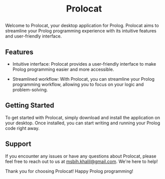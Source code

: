 
# <p  align="center">Prolocat</p>

 
Welcome to Prolocat, your desktop application for Prolog. Prolocat aims to streamline your Prolog programming experience with its intuitive features and user-friendly interface.

  

## Features

  

- Intuitive interface: Prolocat provides a user-friendly interface to make Prolog programming easier and more accessible.

- Streamlined workflow: With Prolocat, you can streamline your Prolog programming workflow, allowing you to focus on your logic and problem-solving.



  

## Getting Started

  

To get started with Prolocat, simply download and install the application on your desktop. Once installed, you can start writing and running your Prolog code right away.

  

## Support

  

If you encounter any issues or have any questions about Prolocat, please feel free to reach out to us at [msbih.khalil@gmail.com](mailto:msbih.khalil@gmail.com). We're here to help!

  


Thank you for choosing Prolocat! Happy Prolog programming!
